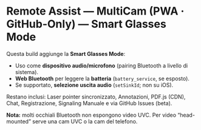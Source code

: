 # Remote Assist — MultiCam (PWA · GitHub-Only) — Smart Glasses Mode

Questa build aggiunge la **Smart Glasses Mode**:
- Uso come **dispositivo audio/microfono** (pairing Bluetooth a livello di sistema).
- **Web Bluetooth** per leggere la **batteria** (`battery_service`, se esposto).
- Se supportato, **selezione uscita audio** (`setSinkId`; non su iOS).

Restano inclusi: Laser pointer sincronizzato, Annotazioni, PDF.js (CDN), Chat, Registrazione,
Signaling Manuale e via GitHub Issues (beta).

**Nota:** molti occhiali Bluetooth non espongono video UVC. Per video “head-mounted” serve una cam UVC o la cam del telefono.
